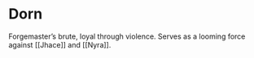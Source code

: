 # Dorn
Forgemaster’s brute, loyal through violence.
Serves as a looming force against [[Jhace]] and [[Nyra]].
